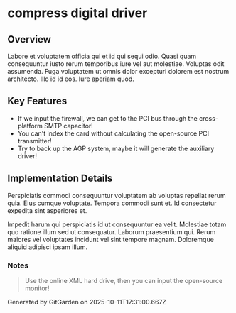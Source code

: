 # compress digital driver

## Overview
Labore et voluptatem officia qui et id qui sequi odio. Quasi quam consequuntur iusto rerum temporibus iure vel aut molestiae. Voluptas odit assumenda. Fuga voluptatem ut omnis dolor excepturi dolorem est nostrum architecto. Illo id id eos. Iure aperiam quod.

## Key Features
- If we input the firewall, we can get to the PCI bus through the cross-platform SMTP capacitor!
- You can't index the card without calculating the open-source PCI transmitter!
- Try to back up the AGP system, maybe it will generate the auxiliary driver!

## Implementation Details
Perspiciatis commodi consequuntur voluptatem ab voluptas repellat rerum quia. Eius cumque voluptate. Tempora commodi sunt et. Id consectetur expedita sint asperiores et.
 Impedit harum qui perspiciatis id ut consequuntur ea velit. Molestiae totam quo ratione illum sed ut consequatur. Laborum praesentium qui. Rerum maiores vel voluptates incidunt vel sint tempore magnam. Doloremque aliquid adipisci ipsam illum.

### Notes
> Use the online XML hard drive, then you can input the open-source monitor!

Generated by GitGarden on 2025-10-11T17:31:00.667Z